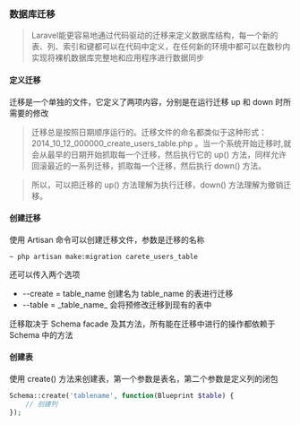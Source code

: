 ### 数据库迁移

> Laravel能更容易地通过代码驱动的迁移来定义数据库结构，每一个新的表、列、索引和键都可以在代码中定义，在任何新的环境中都可以在数秒内实现将裸机数据库完整地和应用程序进行数据同步

#### 定义迁移

迁移是一个单独的文件，它定义了两项内容，分别是在运行迁移 up 和 down 时所需要的修改

> 迁移总是按照日期顺序运行的。迁移文件的命名都类似于这种形式：2014_10_12_000000_create_users_table.php 。当一个系统开始迁移时,就会从最早的日期开始抓取每一个迁移，然后执行它的 up() 方法，同样允许回滚最近的一系列迁移，抓取每一个迁移，然后执行 down() 方法。

> 所以，可以把迁移的 up() 方法理解为执行迁移，down() 方法理解为撤销迁移。

#### 创建迁移

使用 Artisan 命令可以创建迁移文件，参数是迁移的名称

````
~ php artisan make:migration carete_users_table
````

还可以传入两个选项

- --create = table_name 创建名为 table_name 的表进行迁移
- --table = \_table_name_ 会将预修改迁移到现有的表中

迁移取决于 Schema facade 及其方法，所有能在迁移中进行的操作都依赖于 Schema 中的方法

#### 创建表

使用 create() 方法来创建表，第一个参数是表名，第二个参数是定义列的闭包

````php
Schema::create('tablename', function(Blueprint $table) {
    // 创建列
});
````


